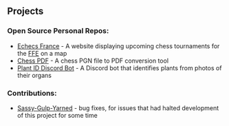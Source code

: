 ## Projects

### Open Source Personal Repos:
- [Echecs France](https://github.com/TheRealOwenRees/echecsfrance) - A website displaying upcoming chess tournaments for the [FFE](https://www.echecs.asso.fr/) on a map
- [Chess PDF](https://github.com/TheRealOwenRees/chess-pdf) - A chess PGN file to PDF conversion tool
- [Plant ID Discord Bot](https://github.com/TheRealOwenRees/plantID_discordbot) - A Discord bot that identifies plants from photos of their organs

### Contributions:
- [Sassy-Gulp-Yarned](https://github.com/LordFren/Sassy-Gulp-Yarned) - bug fixes, for issues that had halted development of this project for some time
